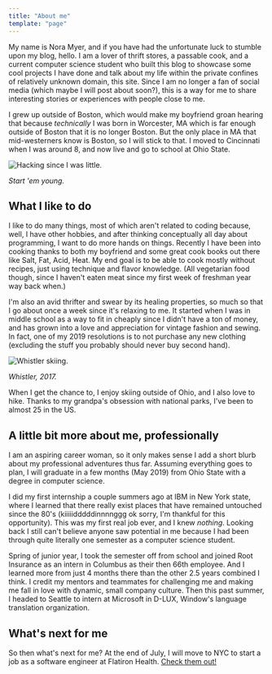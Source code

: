 ```yaml
---
title: "About me"
template: "page"
---
```


My name is Nora Myer, and if you have had the unfortunate luck to stumble upon my blog, hello. I am a lover of thrift stores, a passable cook, and a current computer science student who built this blog to showcase some cool projects I have done and talk about my life within the private confines of relatively unknown domain, this site. Since I am no longer a fan of social media (which maybe I will post about soon?), this is a way for me to share interesting stories or experiences with people close to me.

I grew up outside of Boston, which would make my boyfriend groan hearing that because _technically_ I was born in Worcester, MA which is far enough outside of Boston that it is no longer Boston. But the only place in MA that mid-westerners know is Boston, so I will stick to that. I moved to Cincinnati when I was around 8, and now live and go to school at Ohio State.

![Hacking since I was little.](/media/about-me.JPG)

*Start 'em young.*

## What I like to do

I like to do many things, most of which aren't related to coding because, well, I have other hobbies, and after thinking conceptually all day about programming, I want to do more hands on things. Recently I have been into cooking thanks to both my boyfriend and some great cook books out there like Salt, Fat, Acid, Heat. My end goal is to be able to cook mostly without recipes, just using technique and flavor knowledge. (All vegetarian food though, since I haven't eaten meat since my first week of freshman year way back when.)

I'm also an avid thrifter and swear by its healing properties, so much so that I go about once a week since it's relaxing to me. It started when I was in middle school as a way to fit in cheaply since I didn't have a ton of money, and has grown into a love and appreciation for vintage fashion and sewing. In fact, one of my 2019 resolutions is to not purchase any new clothing (excluding the stuff you probably should never buy second hand).

![Whistler skiing.](/media/ski-2.jpg)

*Whistler, 2017.*

When I get the chance to, I enjoy skiing outside of Ohio, and I also love to hike. Thanks to my grandpa's obsession with national parks, I've been to almost 25 in the US.

## A little bit more about me, professionally

I am an aspiring career woman, so it only makes sense I add a short blurb about my professional adventures thus far. Assuming everything goes to plan, I will graduate in a few months (May 2019) from Ohio State with a degree in computer science.

I did my first internship a couple summers ago at IBM in New York state, where I learned that there really exist places that have remained untouched since the 80's (kiiiiidddddinnnnggg ok sorry, I'm thankful for this opportunity). This was my first real job ever, and I knew _nothing_. Looking back I still can't believe anyone saw potential in me because  I had been through quite literally one semester as a computer science student.

Spring of junior year, I took the semester off from school and joined Root Insurance as an intern in Columbus as their then 66th employee. And I learned more from just 4 months there than the other 2.5 years combined I think. I credit my mentors and teammates for challenging me and making me fall in love with dynamic, small company culture. Then this past summer, I headed to Seattle to intern at Microsoft in D-LUX, Window's language translation organization.


## What's next for me

So then what's next for me? At the end of July, I will move to NYC to start a job as a software engineer at Flatiron Health. [Check them out!](https://flatiron.com/)
